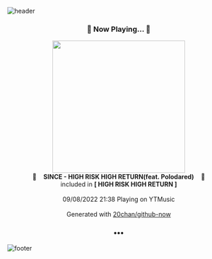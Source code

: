 ![header](https://capsule-render.vercel.app/api?type=wave&height=170&section=header&text=Hi.%20I'm%20SHIFT&fontColor=090707&fontAlignX=45&fontAlignY=65&fontSize=100)

<h3 align="center">🎵 Now Playing... 🎵</h3>
<p align="center">
  <a href="https://music.youtube.com/watch?v=5F4MKGdvTJ8">
    <img width="300" src="https://lh3.googleusercontent.com/iSOorcYATgD0fq8N_zMOqcIHnbPtWgb8FByWQhG7QR23KZuGB7zu2WVDAv2NNn9CCzdgakIngmy5ses-">
  </a>
  <br>
  🎵&nbsp&nbsp&nbsp <b>SINCE - HIGH RISK HIGH RETURN(feat. Polodared)</b> &nbsp&nbsp&nbsp🎵
  <br>
  included in <b>[ HIGH RISK HIGH RETURN ]</b>
  
  <br />
  <br />
  09/08/2022 21:38 Playing on YTMusic
  <br />
  <br />
  Generated with <a href="https://github.com/20chan/github-now">20chan/github-now</a>
</p>

<h3 align="center">•••</h3>

![footer](https://capsule-render.vercel.app/api?type=wave&height=150&section=footer)
